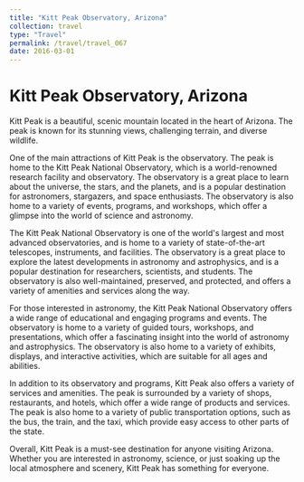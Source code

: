 ```yaml
---
title: "Kitt Peak Observatory, Arizona"
collection: travel
type: "Travel"
permalink: /travel/travel_067
date: 2016-03-01
---
```


# Kitt Peak Observatory, Arizona
Kitt Peak is a beautiful, scenic mountain located in the heart of Arizona. The peak is known for its stunning views, challenging terrain, and diverse wildlife.

One of the main attractions of Kitt Peak is the observatory. The peak is home to the Kitt Peak National Observatory, which is a world-renowned research facility and observatory. The observatory is a great place to learn about the universe, the stars, and the planets, and is a popular destination for astronomers, stargazers, and space enthusiasts. The observatory is also home to a variety of events, programs, and workshops, which offer a glimpse into the world of science and astronomy.

The Kitt Peak National Observatory is one of the world's largest and most advanced observatories, and is home to a variety of state-of-the-art telescopes, instruments, and facilities. The observatory is a great place to explore the latest developments in astronomy and astrophysics, and is a popular destination for researchers, scientists, and students. The observatory is also well-maintained, preserved, and protected, and offers a variety of amenities and services along the way.

For those interested in astronomy, the Kitt Peak National Observatory offers a wide range of educational and engaging programs and events. The observatory is home to a variety of guided tours, workshops, and presentations, which offer a fascinating insight into the world of astronomy and astrophysics. The observatory is also home to a variety of exhibits, displays, and interactive activities, which are suitable for all ages and abilities.

In addition to its observatory and programs, Kitt Peak also offers a variety of services and amenities. The peak is surrounded by a variety of shops, restaurants, and hotels, which offer a wide range of products and services. The peak is also home to a variety of public transportation options, such as the bus, the train, and the taxi, which provide easy access to other parts of the state.

Overall, Kitt Peak is a must-see destination for anyone visiting Arizona. Whether you are interested in astronomy, science, or just soaking up the local atmosphere and scenery, Kitt Peak has something for everyone.
